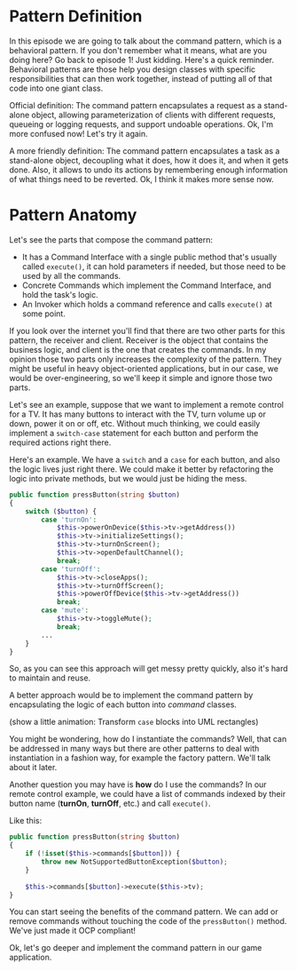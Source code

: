 # Pattern Definition
In this episode we are going to talk about the command pattern, which is a behavioral pattern.
If you don't remember what it means, what are you doing here? Go back to episode 1! Just kidding.
Here's a quick reminder. Behavioral patterns are those help you design classes with specific 
responsibilities that can then work together, instead of putting all of that code into one giant class.

Official definition: The command pattern encapsulates a request as a stand-alone object,
allowing parameterization of clients with different requests, queueing or logging requests,
and support undoable operations.
Ok, I'm more confused now! Let's try it again.

A more friendly definition: The command pattern encapsulates a task as a stand-alone object,
decoupling what it does, how it does it, and when it gets done. Also, it allows to undo its actions
by remembering enough information of what things need to be reverted.
Ok, I think it makes more sense now.

# Pattern Anatomy
Let's see the parts that compose the command pattern:
- It has a Command Interface with a single public method that's usually called `execute()`, it can
  hold parameters if needed, but those need to be used by all the commands.
- Concrete Commands which implement the Command Interface, and hold the task's logic.
- An Invoker which holds a command reference and calls `execute()` at some point.

If you look over the internet you'll find that there are two other parts for this pattern,
the receiver and client. Receiver is the object that contains the business logic,
and client is the one that creates the commands.
In my opinion those two parts only increases the complexity of the pattern. They might be useful
in heavy object-oriented applications, but in our case, we would be over-engineering, so we'll
keep it simple and ignore those two parts.

Let's see an example, suppose that we want to implement a remote control for a TV.
It has many buttons to interact with the TV, turn volume up or down, power it on or off, etc.
Without much thinking, we could easily implement a `switch-case` statement for each button
and perform the required actions right there.

Here's an example. We have a `switch` and a `case` for each button, and also the logic lives
just right there. We could make it better by refactoring the logic into private methods, but we would
just be hiding the mess.

```php
public function pressButton(string $button)
{
    switch ($button) {
        case 'turnOn':
            $this->powerOnDevice($this->tv->getAddress())
            $this->tv->initializeSettings();
            $this->tv->turnOnScreen();
            $this->tv->openDefaultChannel();
            break;
        case 'turnOff':
            $this->tv->closeApps();
            $this->tv->turnOffScreen();
            $this->powerOffDevice($this->tv->getAddress())
            break;
        case 'mute':
            $this->tv->toggleMute();
            break;
        ...
    }
}
```

So, as you can see this approach will get messy pretty quickly, also it's hard to maintain and reuse.

A better approach would be to implement the command pattern by encapsulating the logic of each button
into *command* classes.

(show a little animation: Transform `case` blocks into UML rectangles)

You might be wondering, how do I instantiate the commands? Well, that can be addressed in many ways
but there are other patterns to deal with instantiation in a fashion way, for example the factory pattern.
We'll talk about it later.

Another question you may have is **how** do I use the commands? In our remote control example, we could have
a list of commands indexed by their button name (**turnOn**, **turnOff**, etc.) and call `execute()`.

Like this:

```php
public function pressButton(string $button)
{
    if (!isset($this->commands[$button])) {
        throw new NotSupportedButtonException($button);
    }
    
    $this->commands[$button]->execute($this->tv);
}
```

You can start seeing the benefits of the command pattern. We can add or remove commands
without touching the code of the `pressButton()` method. We've just made it OCP compliant!

Ok, let's go deeper and implement the command pattern in our game application.

